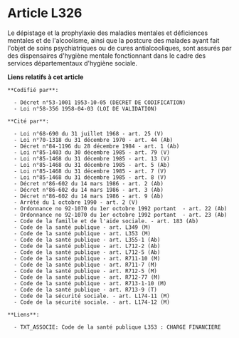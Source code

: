 # Article L326

Le dépistage et la prophylaxie des maladies mentales et déficiences mentales et de l'alcoolisme, ainsi que la postcure des
malades ayant fait l'objet de soins psychiatriques ou de cures antialcooliques, sont assurés par des dispensaires d'hygiène
mentale fonctionnant dans le cadre des services départementaux d'hygiène sociale.

**Liens relatifs à cet article**

	**Codifié par**:

	  - Décret n°53-1001 1953-10-05 (DECRET DE CODIFICATION)
	  - Loi n°58-356 1958-04-03 (LOI DE VALIDATION)

	**Cité par**:

	  - Loi n°68-690 du 31 juillet 1968 - art. 25 (V)
	  - Loi n°70-1318 du 31 décembre 1970 - art. 44 (Ab)
	  - Décret n°84-1196 du 28 décembre 1984 - art. 1 (Ab)
	  - Loi n°85-1403 du 30 décembre 1985 - art. 79 (V)
	  - Loi n°85-1468 du 31 décembre 1985 - art. 13 (V)
	  - Loi n°85-1468 du 31 décembre 1985 - art. 5 (Ab)
	  - Loi n°85-1468 du 31 décembre 1985 - art. 7 (V)
	  - Loi n°85-1468 du 31 décembre 1985 - art. 8 (V)
	  - Décret n°86-602 du 14 mars 1986 - art. 2 (Ab)
	  - Décret n°86-602 du 14 mars 1986 - art. 3 (Ab)
	  - Décret n°86-602 du 14 mars 1986 - art. 9 (Ab)
	  - Arrêté du 1 octobre 1990 - art. 2 (V)
	  - Ordonnance no 92-1070 du 1er octobre 1992 portant  - art. 22 (Ab)
	  - Ordonnance no 92-1070 du 1er octobre 1992 portant  - art. 23 (Ab)
	  - Code de la famille et de l'aide sociale. - art. 183 (Ab)
	  - Code de la santé publique - art. L349 (M)
	  - Code de la santé publique - art. L353 (M)
	  - Code de la santé publique - art. L355-1 (Ab)
	  - Code de la santé publique - art. L712-2 (Ab)
	  - Code de la santé publique - art. L712-5 (Ab)
	  - Code de la santé publique - art. R711-10 (M)
	  - Code de la santé publique - art. R711-7 (M)
	  - Code de la santé publique - art. R712-5 (M)
	  - Code de la santé publique - art. R712-77 (M)
	  - Code de la santé publique - art. R713-1-10 (M)
	  - Code de la santé publique - art. R713-9 (T)
	  - Code de la sécurité sociale. - art. L174-11 (M)
	  - Code de la sécurité sociale. - art. L174-12 (M)

	**Liens**:

	  - TXT_ASSOCIE: Code de la santé publique L353 : CHARGE FINANCIERE
